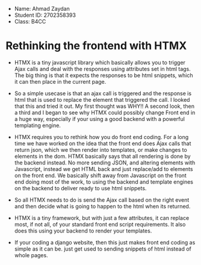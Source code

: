 - Name: Ahmad Zaydan
- Student ID: 2702358393
- Class: B4CC

# Rethinking the frontend with HTMX

- HTMX is a tiny javascript library which basically allows you to trigger Ajax calls and deal with the responses using attributes set in html tags. The big thing is that it expects the responses to be html snippets, which it can then place in the current page.

- So a simple usecase is that an ajax call is triggered and the response is html that is used to replace the element that triggered the call. I looked that this and tried it out. My first thought was WHY!! A second look, then a third and I began to see why HTMX could possibly change Front end in a huge way, especially if your using a good backend with a powerful templating engine.

- HTMX requires you to rethink how you do front end coding. For a long time we have worked on the idea that the front end does Ajax calls that return json, which we then render into templates, or make changes to elements in the dom. HTMX basically says that all rendering is done by the backend instead. No more sending JSON, and altering elements with Javascript, instead we get HTML back and just replace/add to elements on the front end. We basically shift away from Javascript on the front end doing most of the work, to using the backend and template engines on the backend to deliver ready to use html snippets.

- So all HTMX needs to do is send the Ajax call based on the right event and then decide what is going to happen to the html when its returned.

- HTMX is a tiny framework, but with just a few attributes, it can replace most, if not all, of your standard front end script requirements. It also does this using your backend to render your templates.

- If your coding a django website, then this just makes front end coding as simple as it can be. just get used to sending snippets of html instead of whole pages.
